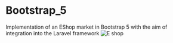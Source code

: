 # Bootstrap_5
Implementation of an EShop market in Bootstrap 5 with the aim of integration into the Laravel framework
![E shop](https://github.com/cojocarioleg/Bootstrap_5/assets/62144590/2c77696d-a805-4e0e-8447-9fdfd0e4355e)
